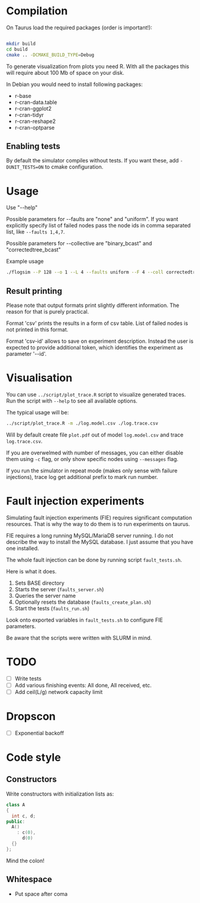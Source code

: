 # Compilation

On Taurus load the required packages (order is important!):
```module load r cmake boost/1.65.1-gnu7.1 gcc
```

```bash
mkdir build
cd build
cmake .. -DCMAKE_BUILD_TYPE=Debug
```

To generate visualization from plots you need R. With all the packages
this will require about 100 Mb of space on your disk.

In Debian you would need to install following packages:

  - r-base
  - r-cran-data.table
  - r-cran-ggplot2
  - r-cran-tidyr
  - r-cran-reshape2
  - r-cran-optparse

## Enabling tests

By default the simulator compiles without tests. If you want these,
add `-DUNIT_TESTS=ON` to cmake configuration.

# Usage

Use "--help"

Possible parameters for --faults are "none" and "uniform". If you want
explicitly specify list of failed nodes pass the node ids in comma
separated list, like `--faults 1,4,7`.

Possible parameters for --collective are "binary_bcast" and
"correctedtree_bcast"

Example usage

```bash
./flogsim --P 128 --o 1 --L 4 --faults uniform --F 4 --coll correctedtree_bcast
```

## Result printing

Please note that output formats print slightly different
information. The reason for that is purely practical.

Format 'csv' prints the results in a form of csv table. List of failed
nodes is not printed in this format.

Format 'csv-id' allows to save on experiment description. Instead the
user is expected to provide additional token, which identifies the
experiment as parameter '--id'.

# Visualisation

You can use `../script/plot_trace.R` script to visualize generated
traces. Run the script with `--help` to see all available options.

The typical usage will be:

```bash
../script/plot_trace.R -m ./log.model.csv ./log.trace.csv
```

Will by default create file `plot.pdf` out of model `log.model.csv`
and trace `log.trace.csv`.

If you are overwelmed with number of messages, you can either disable
them using `-c` flag, or only show specific nodes using `--messages`
flag.

If you run the simulator in repeat mode (makes only sense with failure
injections), trace log get additional prefix to mark run number.

# Fault injection experiments

Simulating fault injection experiments (FIE) requires significant
computation resources. That is why the way to do them is to run
experiments on taurus.

FIE requires a long running MySQL/MariaDB server running. I do not
describe the way to install the MySQL database. I just assume that you
have one installed.

The whole fault injection can be done by running script
`fault_tests.sh`.

Here is what it does.

  1. Sets BASE directory
  2. Starts the server (`faults_server.sh`)
  4. Queries the server name
  3. Optionally resets the database (`faults_create_plan.sh`)
  5. Start the tests (`faults_run.sh`)

Look onto exported variables in `fault_tests.sh` to configure FIE
parameters.

Be aware that the scripts were written with SLURM in mind.

# TODO

  - [ ] Write tests
  - [ ] Add various finishing events: All done, All received, etc.
  - [ ] Add ceil(L/g) network capacity limit

# Dropscon

  - [ ] Exponential backoff

# Code style

## Constructors

Write constructors with initialization lists as:

```C++
class A
{
  int c, d;
public:
  A()
    : c(0),
      d(0)
  {}
};
```

Mind the colon!

## Whitespace

 - Put space after coma
